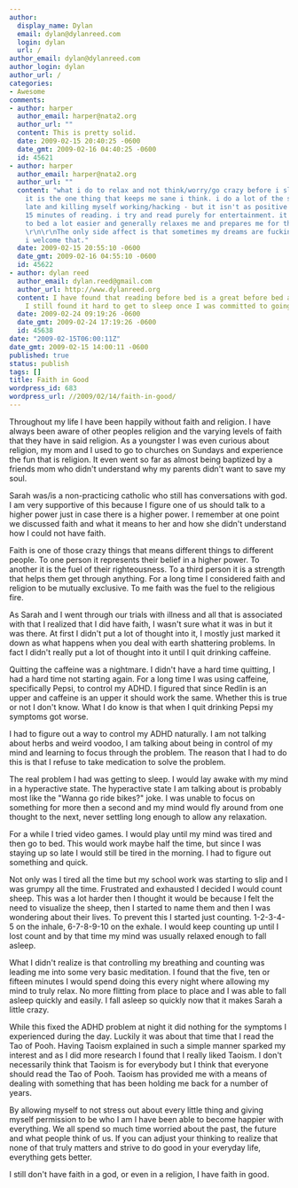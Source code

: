 ```yaml
---
author:
  display_name: Dylan
  email: dylan@dylanreed.com
  login: dylan
  url: /
author_email: dylan@dylanreed.com
author_login: dylan
author_url: /
categories:
- Awesome
comments:
- author: harper
  author_email: harper@nata2.org
  author_url: ""
  content: This is pretty solid.
  date: 2009-02-15 20:40:25 -0600
  date_gmt: 2009-02-16 04:40:25 -0600
  id: 45621
- author: harper
  author_email: harper@nata2.org
  author_url: ""
  content: "what i do to relax and not think/worry/go crazy before i sleep is read.
    it is the one thing that keeps me sane i think. i do a lot of the staying up super
    late and killing myself working/hacking - but it isn't as positive as a quick
    15 minutes of reading. i try and read purely for entertainment. it makes going
    to bed a lot easier and generally relaxes me and prepares me for the next day.
    \r\n\r\nThe only side affect is that sometimes my dreams are fucking crazy. but
    i welcome that."
  date: 2009-02-15 20:55:10 -0600
  date_gmt: 2009-02-16 04:55:10 -0600
  id: 45622
- author: dylan reed
  author_email: dylan.reed@gmail.com
  author_url: http://www.dylanreed.org
  content: I have found that reading before bed is a great before bed activity, but
    I still found it hard to get to sleep once I was committed to going to sleep.
  date: 2009-02-24 09:19:26 -0600
  date_gmt: 2009-02-24 17:19:26 -0600
  id: 45638
date: "2009-02-15T06:00:11Z"
date_gmt: 2009-02-15 14:00:11 -0600
published: true
status: publish
tags: []
title: Faith in Good
wordpress_id: 683
wordpress_url: //2009/02/14/faith-in-good/
---
```


Throughout my life I have been happily without faith and religion. I have always been aware of other peoples religion and the varying levels of faith that they have in said religion. As a youngster I was even curious about religion, my mom and I used to go to churches on Sundays and experience the fun that is religion. It even went so far as almost being baptized by a friends mom who didn't understand why my parents didn't want to save my soul.

Sarah was/is a non-practicing catholic who still has conversations with god. I am very supportive of this because I figure one of us should talk to a higher power just in case there is a higher power. I remember at one point we discussed faith and what it means to her and how she didn't understand how I could not have faith.

Faith is one of those crazy things that means different things to different people. To one person it represents their belief in a higher power. To another it is the fuel of their righteousness. To a third person it is a strength that helps them get through anything. For a long time I considered faith and religion to be mutually exclusive. To me faith was the fuel to the religious fire.

As Sarah and I went through our trials with illness and all that is associated with that I realized that I did have faith, I wasn't sure what it was in but it was there. At first I didn't put a lot of thought into it, I mostly just marked it down as what happens when you deal with earth shattering problems. In fact I didn't really put a lot of thought into it until I quit drinking caffeine.

Quitting the caffeine was a nightmare. I didn't have a hard time quitting, I had a hard time not starting again. For a long time I was using caffeine, specifically Pepsi, to control my ADHD. I figured that since Redlin is an upper and caffeine is an upper it should work the same. Whether this is true or not I don't know. What I do know is that when I quit drinking Pepsi my symptoms got worse.

I had to figure out a way to control my ADHD naturally. I am not talking about herbs and weird voodoo, I am talking about being in control of my mind and learning to focus through the problem. The reason that I had to do this is that I refuse to take medication to solve the problem.

The real problem I had was getting to sleep. I would lay awake with my mind in a hyperactive state. The hyperactive state I am talking about is probably most like the "Wanna go ride bikes?" joke. I was unable to focus on something for more then a second and my mind would fly around from one thought to the next, never settling long enough to allow any relaxation.

For a while I tried video games. I would play until my mind was tired and then go to bed. This would work maybe half the time, but since I was staying up so late I would still be tired in the morning. I had to figure out something and quick.

Not only was I tired all the time but my school work was starting to slip and I was grumpy all the time. Frustrated and exhausted I decided I would count sheep. This was a lot harder then I thought it would be because I felt the need to visualize the sheep, then I started to name them and then I was wondering about their lives. To prevent this I started just counting. 1-2-3-4-5 on the inhale, 6-7-8-9-10 on the exhale. I would keep counting up until I lost count and by that time my mind was usually relaxed enough to fall asleep.

What I didn't realize is that controlling my breathing and counting was leading me into some very basic meditation. I found that the five, ten or fifteen minutes I would spend doing this every night where allowing my mind to truly relax. No more flitting from place to place and I was able to fall asleep quickly and easily. I fall asleep so quickly now that it makes Sarah a little crazy.

While this fixed the ADHD problem at night it did nothing for the symptoms I experienced during the day. Luckily it was about that time that I read the Tao of Pooh. Having Taoism explained in such a simple manner sparked my interest and as I did more research I found that I really liked Taoism. I don't necessarily think that Taoism is for everybody but I think that everyone should read the Tao of Pooh. Taoism has provided me with a means of dealing with something that has been holding me back for a number of years.

By allowing myself to not stress out about every little thing and giving myself permission to be who I am I have been able to become happier with everything. We all spend so much time worried about the past, the future and what people think of us. If you can adjust your thinking to realize that none of that truly matters and strive to do good in your everyday life, everything gets better.

I still don't have faith in a god, or even in a religion, I have faith in good.
